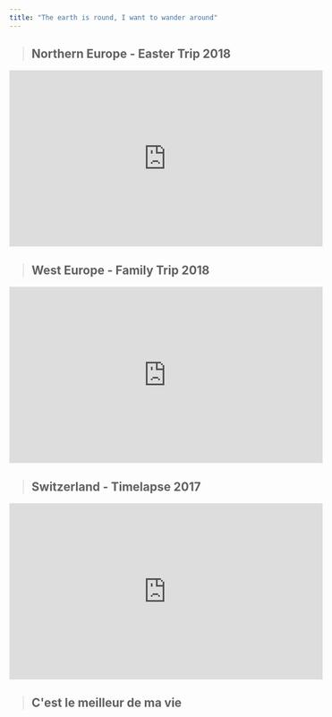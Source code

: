 ```yaml
---
title: "The earth is round, I want to wander around"
---
```


>## Northern Europe - Easter Trip 2018
<iframe width="560" height="315" src="https://www.youtube.com/embed/_kU_PxC-8V8" frameborder="0" allow="accelerometer; autoplay; encrypted-media; gyroscope; picture-in-picture" allowfullscreen></iframe>

>## West Europe - Family Trip 2018
<iframe width="560" height="315" src="https://www.youtube.com/embed/PLQWmOWA6Rg" frameborder="0" allow="accelerometer; autoplay; encrypted-media; gyroscope; picture-in-picture" allowfullscreen></iframe>

>## Switzerland - Timelapse 2017
<iframe width="560" height="315" src="https://www.youtube.com/embed/zi4in89D-DQ" frameborder="0" allow="accelerometer; autoplay; encrypted-media; gyroscope; picture-in-picture" allowfullscreen></iframe>

>## C'est le meilleur de ma vie
<script src="https://cdn.jsdelivr.net/npm/publicalbum@latest/dist/pa-embed-player.min.js" async></script>
<div class="pa-embed-player" style="width:100%; height:480px; display:none;"
  data-link="https://photos.app.goo.gl/kidQNjMhp1vx4ddD6"
  data-title="COLLECTION DE MA VIE"
  data-description="154 new photos · Album by 依旧涛声"
  data-slideshow-delay="3">
  <img data-src="https://lh3.googleusercontent.com/jHWbdoEh5opFInCCSOTfJjXPNZn41VUmdipy2G7g8wk5CRdpz6B5FN_5UZPuZL71kL5CHJ3ZBeFnuf327m4D5oIm-R8LkMAmBFUUg0YIoBJK0EfYm5AmoKQd4dqqa-tI6kjACjsqP34=w1920-h1080" src="" alt="" />
  <img data-src="https://lh3.googleusercontent.com/lLFxy6mXj6tIlUHJzT2xG1XCzw1zjzUR9Hod7q4B3U7LoRgwWWi_eURehilhQgcD6tn9C5Q8Ol7gpEtdEmmrYXWPgBFX41Empx--St32jsw9ktj26G2qTP7Ul0I_A-WSKLELWhnUXH8=w1920-h1080" src="" alt="" />
  <img data-src="https://lh3.googleusercontent.com/oY5kuHIt3OwPY1_bk4zDy0cn_5rT9grLwcBsqxGOcVwHdtCOEQ5PHjnDoUSk6i7qso6st0agyT_lpOeoZz7FjX9mw53PDVE-oSzVr7BnrzKjSYg_voB4yYTkymJJ02txUrtJ5idJHlw=w1920-h1080" src="" alt="" />
  <img data-src="https://lh3.googleusercontent.com/XYe_UJwBM7OTGOYsZZzQG-LhHFgVseRCuOU0mEK5ew5rJFxdg7V-grCP2c3xS2T4xzJYqoFyiZc899R0YbA_dFM5U9rJHgitRW3HccZWYDEj6qGwWVzpqYc_odBAk9VIWwhPFcIIB9M=w1920-h1080" src="" alt="" />
  <img data-src="https://lh3.googleusercontent.com/65dT_y8U-m_MVwlqnlwWW03KWyO-k9M4Mzfz4Yz6anhBSDNMLsVFOhuCvYMVxyNNF5HAAaMFJyiIic55ItH3g0v_T3qyLcbFV65GUfZEcFePVLxpcZs4_nkWVPUhtfQ2QY0wb1XYpO8=w1920-h1080" src="" alt="" />
  <img data-src="https://lh3.googleusercontent.com/jySmc6LzmBegR82T_cCvn6cslpAupBDOT5iD69muq-QAxouFHOxJf5leARE1mRindYmTXBlngJHPRClbiadnYN9jqrVNg47o1XwXaRM5vieGX-ZTi8TmKqVaJ6WvAoaO20_zbrb4gu0=w1920-h1080" src="" alt="" />
  <img data-src="https://lh3.googleusercontent.com/LvX9Guhuj_Z1fj4C6p-QYcVU4g9hjA5z6muyxda3fhSqDdEWcy6K24sm2CFQpxvGRUUd2fTnoq1mEI0-lobJhinYI_bsd1kZKW_SBxFKejV48q8slDFGfOHy6sI7UaAAk0-ubN2RNAw=w1920-h1080" src="" alt="" />
  <img data-src="https://lh3.googleusercontent.com/7TJ3_gxsGaFN0T3c3ZsfAmi3G8AbAAIpSfY80YBU8vPipdLbkQnMZ6lL2f-mqlJyb1X85cL8vEOeyighpSwRzeNg5mutfkYbzgOGEIHieIIO0A5O25Jd1OKXQcDw-HFi9g54WXMwYnU=w1920-h1080" src="" alt="" />
  <img data-src="https://lh3.googleusercontent.com/uD7aGB47jNNsqcsu6H-r6wisniTKWsYWFJWom6T_Cgc4VDf0oP2UN7Et839TXXGr0hXvhQYe3B5ZSWi_MeyyodRUNm7Lf1GnvdT8gG0-Mp3UVaFu19FGBgKzZHWqUUrh2rzBjspIoaE=w1920-h1080" src="" alt="" />
  <img data-src="https://lh3.googleusercontent.com/fHOX_nS-U4nB-ivYC399tDxPfGYMhfoSt_zmEtDEDULB2McAgbu0w2s0mMMFrEI3X1VbME4MdY5oDe7OTOSMYSN6opCFtfAGgnNSGeIKkencut126X60N_I_OE6DTJhtSXtpg48SVqU=w1920-h1080" src="" alt="" />
  <img data-src="https://lh3.googleusercontent.com/Z1CSo6a--Ou0_DHN0r2sMOLuFWwaZTEJNUa6MIStvcRODUlaheZjar-5evvY_mKbNF3mYnlNEXeyBSb8_a-uQ4gq8wwdPBZHNsuJQNwmCUIe7NrbVXquRc39T6lOVYlslzWXChpST1M=w1920-h1080" src="" alt="" />
  <img data-src="https://lh3.googleusercontent.com/Stjvytlqp9Tobl1oxv8DfZrQc8dolDRPu7-bt5cmRarU-0Vm-waHQ35eX74i44vYjZSjOtWDv-6krx1Jx1fVPd4u8ACOZmx_ZjUeexS-Gsr648zYrVmYZ9gHZTl89lKOYR8erhmbhqA=w1920-h1080" src="" alt="" />
  <img data-src="https://lh3.googleusercontent.com/ADYUfudLVCT-te-224eoDaLAJdxzqsmNUMQdAXdBXL3idlwm82WwLwDp6wmGjV3K3HgZcnQN8SteQOzddiqlfKkXCV9tuiE1YsPkpZgmI2azN8d5VV4EtJeTn1B4KQFOE8-lzRwVXr0=w1920-h1080" src="" alt="" />
  <img data-src="https://lh3.googleusercontent.com/gHj7IUSQH3YK_44yaTzLPuxeiPLCxVgd5Zi9W1BycJkHbz2dHG0FtM-t2bImZWVOctFrpkMefxaq6bi_fscCwFP-idlrDS3G4EYPkQGo_m9SeYAxs5toLLH3vmR2ZH8RCmJdapF0D_g=w1920-h1080" src="" alt="" />
  <img data-src="https://lh3.googleusercontent.com/YJT6sTRyOTgGEsQuGr-5EkpiqZbcV75yoVF8TxOpBsQ_ZnBzwDuWxiWUwI1ZyO3gzs5eRgF8M2ORCPuV2l0xm6t8nHt34toXgBKWSuwPLhOT9uyKk3RzlEbHCnGjr5YbhcfN5bFuHCU=w1920-h1080" src="" alt="" />
  <img data-src="https://lh3.googleusercontent.com/fiFy5Hvq-rymIKO4tmjTMjX-1zYmgInK-IAlxLvR5za70pJ3Cae1SrdPH_41ohN8F6zalUEenE0kY2GquUA0maFBj__e5taZhCwNbpdSwThpadYEoajihbRHEeLXobZ8fUSZGLuFarw=w1920-h1080" src="" alt="" />
  <img data-src="https://lh3.googleusercontent.com/4XPLTkhRCCs4STbPFcXLBFTrkdUd7FS7xD_nR75g7_7w2ofKiSSFU77Un3Ss1ILcLx0ATZA_lJJ65lnWAmO3anNV0zbe7upM1NLjOBUhGTIvzC8bMVTz7pMNsX7ryV_698NzD4H4D7U=w1920-h1080" src="" alt="" />
  <img data-src="https://lh3.googleusercontent.com/MqR1CLoCOTTv8ZtthkGa_bE9w1j2g4EEpS6LSuTevWystVNWurXnYJkecRBb5IDT8snc1P1iWWhUReQjoPBskyWm7d294n1hh_smHyS6A9NjRijLD27ssqrQ9Hu4B-H9AuYN0ki_F0A=w1920-h1080" src="" alt="" />
  <img data-src="https://lh3.googleusercontent.com/HyPwsovJNgYgA3D2YafsbLp2XYWAD6GoTi67_Lf25T8RgfnPWttLOuWNKCNWJXPV1JkYp_ZkprPpZL8sWvTW11BexCGTPvLBWv23JnMrrWE_XzcGGhb8Vk2Y7KnL_EIpFkxK7FXFA4E=w1920-h1080" src="" alt="" />
  <img data-src="https://lh3.googleusercontent.com/RvUMBFZtV8t7LC7Dt06EDRSSct3hIZMLEAp-6IG14E3XKRbONcZd2MvJXFmEwrZ6rA_zZ3M7VEPG4MUtNcAAOQ7bbuXvj_ZOg5uPNda1uyDBn0kvNnM3gNpIYQtRe6kmNwYp0b3U6Ek=w1920-h1080" src="" alt="" />
  <img data-src="https://lh3.googleusercontent.com/3qywdL79VwjT2pqBQRkQI2aGgeH-iQ7cIGXO-fZwjQQjHegpbfKxjhHFERLfpUyqt6s2zTXeOWEp9Th5mShzfXBnnhpq3oCiZ5JhD3z3bNC_vl-SOb0EOoPskYn7r2v1Il4gzt-uPbw=w1920-h1080" src="" alt="" />
  <img data-src="https://lh3.googleusercontent.com/le9qsCbskwQQahk8PukMUMiQJM3foIWYdDb4GwtECbYtPUzmWCYsoB8Kv3V-2icrjMxxBS-0YIcXLC2Cr6Fdi2P9TFYiDeQ7PW7U0zpjLTtZMtaEm8WHuAGL4g9hw6E5wm8tZwAKezQ=w1920-h1080" src="" alt="" />
  <img data-src="https://lh3.googleusercontent.com/0LLJZF6ggGqp3zZWxLyzXrAWsXABsdD-Q3lU3b4wScrip43lwaJxKpefZg68drNByLsgGRXCUpHaaSHfCUIMKRrHVECZqqCtpl3CuQ4PgOJBj8NplgqSAn1IAVWapK8FVAzXqJSRxcw=w1920-h1080" src="" alt="" />
  <img data-src="https://lh3.googleusercontent.com/TpA32TkE2Hf-bVwApwd-R8ZFg58fqwwYtjpkyOZRz9pIB1mqmMAKLoX34Oismr1gCTjM_-aaB084L4Cd5FWb-WLG_iZS3lSgxw3mc4ksDzQvtxPPOnSwxiuvUVGGpqbK6dbzg5tyEfw=w1920-h1080" src="" alt="" />
  <img data-src="https://lh3.googleusercontent.com/PSzqfRGJTWR_gX-q-Pug4trwINHFfJ4cQGU88JC8chM8BqS1hr1Cl1NWihGJwMbNgLiy806JQM0ODeREd-RA09EEeUDJsyFxXc8drH85Ud_Eg7tOGBsC97_JkSCb4jHfgdXJ2VulNTw=w1920-h1080" src="" alt="" />
  <img data-src="https://lh3.googleusercontent.com/JUmIJYQ5rRQp15WCgHoRcSt5xys2iWBM3dwl-JolQfxD6fRe5J5JFs7_fnlQS-B8ERlRjpRhCRF5Iz20V5Mh6bpF-lefhY2JrizEUVCDyMW7VHTcI9_xThs7Ry4ZAcgF-eTJbUUpCOM=w1920-h1080" src="" alt="" />
  <img data-src="https://lh3.googleusercontent.com/qN2EoW7qO0wtW3ZYz7J2YSGwV1bd1GayE8GIT_RdWGcUiS3WlC7Vu2DkI8xyuMsedv-T9yTVpYxwu9K9ZDc2UptCF8Nt86FxZL_JZKjWEgM9y7N11YTkvcbaD2O2xna32sRrsCvuBPQ=w1920-h1080" src="" alt="" />
  <img data-src="https://lh3.googleusercontent.com/80oGVQtcGmjcXwgkVPqmJjlPujYuWiDayxQHIQCqhLipYtn8T80xsKe0rt-HNaLaLgw6aXMm5YsnG_6D8FVWMCxJTrr5onEGN0JT21mh9265ueoYEOmX5-58eKkQnHJ7zBXMBoFWEbU=w1920-h1080" src="" alt="" />
  <img data-src="https://lh3.googleusercontent.com/NJo2ZFYcpm4SnOW6YXZU4TFn9YHkLsL_PCW-FJIirBZ54kHgtPUbyVY-UZV5fDdbtmuYlTEeQ4zSR5FnL7SFRFMmQLW6RwMWs07KZzabG2-DNtLXHOdCchvo4vCsGi1Q7ppsddZ4a1k=w1920-h1080" src="" alt="" />
  <img data-src="https://lh3.googleusercontent.com/CWwmVcd-kzDjp26WX7xDhiT6Uwtu4N_xNjtpTz7zqCsF3Ks4njkgxkEwIm5oiBX1KVQLoWd2_y10bH_wueVFCEsYbn1xqukNkNM3IjworCauQ0YEAK5j15kA_tSBuElmaAmlCQlzQBk=w1920-h1080" src="" alt="" />
  <img data-src="https://lh3.googleusercontent.com/jwg7NkErt5iFsDgw-ezVnCn4o-qRRh_qMQ3x73Uce0-pW4nQ4LTs3qTA1u-qGBIsaV3qdovYPU3GPEJ1bzUpUKtyN7bE3WmS3Jjn9RE-g_rBymlIihfxknZOgJgW5IJOKNU4Mw1OCTQ=w1920-h1080" src="" alt="" />
  <img data-src="https://lh3.googleusercontent.com/Bzfq6S87TswHiVgnVLK0ekU_24Kdda7O_8VpiUmjGgloJ9xbtUtICV0HfNaOrRfhZCQm2G-deDTd-uXHdlVtXnkNhsQWU8-etniE88FoUA4kNX-K_TjXTuSoQseqohXvzEVvJEnGb6k=w1920-h1080" src="" alt="" />
  <img data-src="https://lh3.googleusercontent.com/0_Wlcuz4KQn72q01dZaI21JSl_Zy5nhmVo9QyTSh_bH4MxyNa_8aSYm6wLwn36ozOT3tPrqzuCjAT0RibDRaalvXG5P9vSPq71OtAgDdBADvhibD6_MIebxftmBYMFuTMEukmXkdaH4=w1920-h1080" src="" alt="" />
  <img data-src="https://lh3.googleusercontent.com/ALdrGlYvlZFQTsttk8dQssr2MuINMq1oQEvYHxi_YdfFssiydXuhSPF9SXRiD0yJUtmqHMa_-HTniSt2JUgdVWQHAGpz8w9Lw1h4irwCRbLLkUrmu8LrIP2iJ1Pp0CyHyKtSZhWDbTM=w1920-h1080" src="" alt="" />
  <img data-src="https://lh3.googleusercontent.com/1GN4H6v72hydnMlZ7QQlmbiYElyFIk0lttkjNMeTVxrbWay0i9Q615iMby76Jg3LAKrfqgpZi0OY5B1jWlQaY-cilc4vpRhwqVAwQncxt9XLsht_h0ApUArd-GyNAIPhEkXxTYmgK0k=w1920-h1080" src="" alt="" />
  <img data-src="https://lh3.googleusercontent.com/vZzqVSpdRZKEUzsDzPD6Neo5ny6PI3XC3XxJMfGiSD6GoZRQlt4IbRCwLgz6Re60tYIj8vIJU8JS0ebsqjFDzeAoswz9Bk2NUHpg1hND7nAU4Kf2s5ItvL3Lfc_nM5rF-Gl7Kk9LtSk=w1920-h1080" src="" alt="" />
  <img data-src="https://lh3.googleusercontent.com/PeOCocFvY98oqCUHZ2N5fH2R_JBL7TA3PmcM95NEYIIloz07O5AFCXOUvH26ipGLOZDGqgXxIPnT7j1hYQw_bZgLZXYBEIWZ7guzgQQjKocy6Pu3EdbXk6bKdDEaj3Q46gVmdp4NcPU=w1920-h1080" src="" alt="" />
  <img data-src="https://lh3.googleusercontent.com/XM65J-PS2cCUQFm3YZf-3AmSkenk03R2xmEKGWmzOCMASIMH_1Jz0_EURmaHGS-6-Cv4RLgLxtgy1B7jQivOL3_6KxkUQWrcuszLTNSXcGYhMe1pn89ptV75sXS7X-T480Z5ve92o7Q=w1920-h1080" src="" alt="" />
  <img data-src="https://lh3.googleusercontent.com/Ytwo3DPk7b8rlYgccoozneM_U1vmccWyD90kcx72geDYfU_fxsRGsiYWRmyeYQhe8SJMph2kS4e-MqJvkiRNAsrt4GPqTqgfMZgm0avLFA3sn6La-KBTSBXSJOKcvfZQlNJvSXoDd4k=w1920-h1080" src="" alt="" />
  <img data-src="https://lh3.googleusercontent.com/Zmfm1b07qGbZ8EfDwTcyTt7AuwO4AodN34vQcgWejBmku3HMOnu6-O3m_8s1KX9XrAH8EJkhSORHPTjTq6xphbkWi4v7XhdgPyqYotTa15l__hzeiXhIv_kD1_gm5_swpJoWpgliJOk=w1920-h1080" src="" alt="" />
  <img data-src="https://lh3.googleusercontent.com/9MaxUzqpP9Cj1knwzAhdJNN6KzwlFJtZdBnd4d0NQXw9ruG9VtzK5SUgSudBUh18VzmHYzWRwb8tO6vYSCoKEaS9uFptdytCTPRSWqFbY1TJbpOFAohSmNapkl3dbN1sF6klGPgOMOk=w1920-h1080" src="" alt="" />
  <img data-src="https://lh3.googleusercontent.com/SvHkToqhQfsE7UHg7c4hVi8HzCKIupNezrH0XHnkPOJPAJR2Td3k82heJ4-ExD19Sx03WCHuAEuAUEzptmEna2e2oU9raWExMFT58bcO6Yp1XlZZEFqXjYPJFC_JEGcfRwhtN10KK1Q=w1920-h1080" src="" alt="" />
  <img data-src="https://lh3.googleusercontent.com/GlK39HTZT2ZtOih2Hx3nHevvzEMvynMV_X-JzeQuhDFaYChuf0om3_xuePr7rR3BPzbaPUhaPbtXQ2Ye4t7qBjEP-CxT_7eGd66EzrR2VuQsvk6Mywj-dPHL2x4h3CImNomTRH1ptf0=w1920-h1080" src="" alt="" />
  <img data-src="https://lh3.googleusercontent.com/RadOpjCv94x76ELzMo-AuC2oe0vm2CD7eSix_tkIe3vNJS2k9jWw_hwUE49aFPNgSgYQ1fNj8pPnjqA20nUQiobEcDih7XXilvhwf0OwKg_lbv7TZtcJjwRwdZXWVOB4wzsL0elh2NE=w1920-h1080" src="" alt="" />
  <img data-src="https://lh3.googleusercontent.com/0PGEOIKbL4LtUyMPLA36eo3Sqj8Aj42Ugnul5lhDOahkCSyCw6ogFlC0N1lX2Vrn3a2dI-pkkQi2wvlss8t5ouyeqIJI8g7f5CFEt0Jb8QTC_mdFst_h72i64KeplcfUbjQ0y3kMKwQ=w1920-h1080" src="" alt="" />
  <img data-src="https://lh3.googleusercontent.com/Sse83Wr6eAkllimZTQOIjXNjgMgDEmxp7rUY7g9e-vAEkxwUE8vMryzqptyO0niz3C07Vwq0_LVCJDCDK1CsR7yKiR9z7ajqS5o-XP7nOXGV-Jhyqx8aAeD6yJz7GnADHyBrjRciq_k=w1920-h1080" src="" alt="" />
  <img data-src="https://lh3.googleusercontent.com/k0GD1z4m6SVA3ClOhpE5fEYSQi4wY7LxuFyw8uy7LG2cU9V6GETtD3keRe_BiuE2yVsDbU1mj6gR_H06LUQS15nly7xwLwDYqiHzKs_f1_jXaMWSDh8xiU0GVHRrRL5aQ6msmowAHGI=w1920-h1080" src="" alt="" />
  <img data-src="https://lh3.googleusercontent.com/2HhII5SQUSCXRtyrK2xwLQZ-armybU4OkoXQ22aeMcp2Sk2UG3-5kTqizJjtPdhExQwTlWSjJwSxZcXlTuKnYm-Zywn1ZMNu67V3unAMXI2FCSyRvQb4RjYOOOzNdrvy1bDOL1c3b_c=w1920-h1080" src="" alt="" />
  <img data-src="https://lh3.googleusercontent.com/FgTBv5or3y7u0-XZ5-ML2OjQsR4ajKKxKCCGLJ-nMiDQ3MLd0Sawxsexf2FOYTOo8XdWei2rLn0jh66yAs3PUwEfB95cHa_aYCdARW4qfkRSE7ZBIg2wH2KhNVIQs--fSvNM_UT0d2g=w1920-h1080" src="" alt="" />
  <img data-src="https://lh3.googleusercontent.com/405h0TzzoViA7WiK-SGAV2PPPZAq8BpyNHaR2a-F--uG4vISBZAQ2tnnnFHxLgCCNIh-hVncEuuyyldf08EXqZaiQWxsNAg1X4BLp48cdFfz5y9Y0MiXWIHQcgcPiIQFQEKRrMe4kRI=w1920-h1080" src="" alt="" />
  <img data-src="https://lh3.googleusercontent.com/TOj_a8zn8tjhuUiMbS0uxWl9czZcSnFQsA-VM0rXDk_eNmcdgfCZr9Yq1ripLHYa2Qtjo7UgcSIyRWxYQeJtmY77-txkBCP-ercwT-HPlh03nd_1SjaNtf5ggUl4IWYqY3uy4KN5p1g=w1920-h1080" src="" alt="" />
  <img data-src="https://lh3.googleusercontent.com/u8JiCWRHNYkxm1Dz1K74K0TfF6B0I0zhu1VBaohEn31oeMJScWDLDNsaOHCDB2hsvWX6jt3VbsYAeiVNqShL9hJRHC7j5GZiQZ45pGJM0Zss0WVesh2hXWjddlEakJKch3OjqTGpaO8=w1920-h1080" src="" alt="" />
  <img data-src="https://lh3.googleusercontent.com/q6B1ivEr_vzuRSvS1SzLBTRPxqFal7XZrwi2R3VBXotQ9OfDyKvnW6izSk2Zby5mUMWjSr7J3nmnbq_nrkRDH0mi76kVHmUKndKckxEkMnj9ZZe5lfn0TwIKJTD5cBuqHD8LGlJlfmc=w1920-h1080" src="" alt="" />
  <img data-src="https://lh3.googleusercontent.com/3VjbIm-G4mQSehUfiX4wx4dADh6KfqI3hsZXEFv3S_tzVgjoKYUt0ICOFCXdGZwMpOuJLaSgpdzk5L4pw_7b0uPG8rU0BLYjOpigQ0SCnOgAjmhSJGel9py02ocFQ0YY8MvrBj8-SDU=w1920-h1080" src="" alt="" />
  <img data-src="https://lh3.googleusercontent.com/Jahqder57IZ-4rMRLtCJMQltzkSX7YgVNdPgSKtX3Ska52JPNGuFvedrRpoTseaKe9SnOoI5LzecAdGEhVJEToqwXo1kqjMTap6tUNKCLLI1wWwsMrl6K73SXrdQ1XexViAbvezdIyM=w1920-h1080" src="" alt="" />
  <img data-src="https://lh3.googleusercontent.com/zZxfkHhOER7jdp_zuIFuN7_rHYzgMPO4KlRdFLgyXzt_gFsoWVrgdbHapfk18c2IodlPCa96UdiQcMpjV8fDYzONGJcBE-nUCDPqPXkbnwLJPWFES5uxgjZo1hzjz2eW-P7dc89Bzb0=w1920-h1080" src="" alt="" />
  <img data-src="https://lh3.googleusercontent.com/eAM_UMRqIucnnX3R4OrpLeilF49bg1UB7-44MuPVbpM-DXdN3d_HXcNUIWUXJUrebXeKJWDDMloXMKC85XqVn0nhdQUm1UZ4RazG3Wtl5xQCojFod4aMLqDkC7OSLbcgfU7lOEslQHs=w1920-h1080" src="" alt="" />
  <img data-src="https://lh3.googleusercontent.com/LFQSMKYwxWhsS_BT5ovna-IEj0hsg8Lg0Lmizrz4k8pNK3uOtx1jBm5P5eF7VGuEaUGz7Pn5_jjqAe9K4rc1wCoIJpTXporDh123phv1nY3to9-xug_wCVwSZj6ygwMtz24B9p9JejU=w1920-h1080" src="" alt="" />
  <img data-src="https://lh3.googleusercontent.com/06aYgjJJqRO0EKPQ6s9OkvKluxRUyMoBA_ws386dROtzb_NU9rrLpSM6J5qIaMWsN3Z1O2XmvpOCeU4Wc-ZQrXL2W2rxhi1n5Zp48iwEQeaSfyA3NNC6HPLYohihepnfEQqbqcfRhOo=w1920-h1080" src="" alt="" />
  <img data-src="https://lh3.googleusercontent.com/M3xdWL54gf-LZVV3ngzFB8nf_La8dT6LLUvIeY9eR4n6IFoL7McGr8si546p4GBuy8kxxSZwzktWg0Y44buPtBR7CXEkBJe95K-3fhKFr3ZLk01fBH1imt6S2O1-HvHCT3oMVZB9pV8=w1920-h1080" src="" alt="" />
  <img data-src="https://lh3.googleusercontent.com/Aawplv3Kq_UsI6-snbllJw-jb92wLya3aHc6KjE-_HhJXn5GUrYr_36Ee6iJhhm0RbcY_JlTr5jBjePtCNBxA_owB401XdRFHkiurzRg0cDlZffo2H5imI0_ERvnwNUMSHHhzaIUbhQ=w1920-h1080" src="" alt="" />
  <img data-src="https://lh3.googleusercontent.com/xtQhP8WaEtRURIABA72n3nIQ0eU5Pi7x8t0nc84v8V9PCQVZ9I4nOhnwraR9LuD8ElQOn9n2FcjRRvbrThkrxGTJBwUt1rxbbePwepn9nbllup96a_e9LBiO8Od7lPTkDq2U_aUQXDU=w1920-h1080" src="" alt="" />
  <img data-src="https://lh3.googleusercontent.com/BS1ZeiDADHjLMeOsehXnc64Z2DPB-kztkLTtSnvkOaO39kmlWuECzdr4B3pzHsSHeBpWHiZQxcy4F08zFNzuY5vbPtE97Hi0ie4DRPxxXmAYdPNQvEkSjqfOJa_yg5uWT6ixxQIQ2i4=w1920-h1080" src="" alt="" />
  <img data-src="https://lh3.googleusercontent.com/j-BdJEJ7vRVYnshBWmKNmPGIx-Y0kitnCa8ALporKTFxP7qz568aeSHqxDoiq1r8zc7jjiq0nKcY3WDXc_lpqEUJMA9s-NGgoTI8oIIY9lWch-3u28CXxN6EPw_8VGBUbwIqRNEsU_Y=w1920-h1080" src="" alt="" />
  <img data-src="https://lh3.googleusercontent.com/-XBN7ewEP3xEVvhuDRGogPBdDsjeQp5Tl5Hzr7T4fWi_VVoMgWNrpe4FfSZbHGQZBSTlF7Ov9EtXbzFv7XceN95IBmyu4Ipqk5NRrG2dg4cu3KasU-ueCWsgpP1NltsBw5p7MsRi1DU=w1920-h1080" src="" alt="" />
  <img data-src="https://lh3.googleusercontent.com/Qyq1kmceFD29mrqCWI9YI2YJAd8ie8gv3f2GU9SeVKnYidXFhEm_1rqwlSkCUKF9JIdncH0-pGxJvgOEQE3EmQIkbn5aZmTx0Nl1mvKSeho4KtZGlgbKAClq31CZ4XF6pvFtxbhTgoM=w1920-h1080" src="" alt="" />
  <img data-src="https://lh3.googleusercontent.com/8IKMB93NQ4L8RB3xpTJNiaKclUQBVfUDO4HAFmMClT9Kb_12ETOSJYq5CU1qu-09pfmPh0Qvbc9dFbuLHs-ULsBQ3VotL6_fejXMFIjxBLD7dTiUdeEJB1GfgsERCCy0GytG5aA3v9g=w1920-h1080" src="" alt="" />
  <img data-src="https://lh3.googleusercontent.com/nyUiu5spLZvz3pkDgCoW-a4xFloBESa8FM59lTG180l1nVMZFHt4_ap8tKzPnpbsTS7VE_CzDz8Dc8Zgn-H6TR_m2H5puC1JAdRnE_i0xo48IUKjQDLXUJftlEsoNPun4CrnFKgEI30=w1920-h1080" src="" alt="" />
  <img data-src="https://lh3.googleusercontent.com/kMBZKVICFxj7cC8StU5Zxzs3M0D5iARwWyOEBgHhrglhVPQ6-djY1KuH97uuaK_syn2RtwGDC_XhH8aK4N26jh4fYikyW93FunxIgQ9kdMmrrB_go6KCpO3GEfCbFZYfdNKryILWUuc=w1920-h1080" src="" alt="" />
  <img data-src="https://lh3.googleusercontent.com/-iZfmE3Ez-T1iF41EngRI4Dd5GluOArGvcEu_oOetwifAxDF6mSKBnN9OSEwNfpBBa4-q4R2Er6WaGXHSBaekHXWXKQvJEUSDR7y0BR35mLaAQtoxXw3sPBEhgvA_VJez6nIcFzilWA=w1920-h1080" src="" alt="" />
  <img data-src="https://lh3.googleusercontent.com/g2vhit9tU-13STMPNQwcCPWCMnLLeiGqui356gf3z2FEbwh4pBalpoqMkS-Gf8IzhwnlNLK76sa3FTFW0n7W3MuV2EgrLbBeT8KUfKEohnzWXYvqPmGGNJz9nLwE5sOXsvQsJq1lDVA=w1920-h1080" src="" alt="" />
  <img data-src="https://lh3.googleusercontent.com/YTg0nYAFlBYSM7hZStEaKHUoh6jYWSnBFXSKHC6J2yiMFpV9kXcYWfgsUi52kRU4kZ4w15loSclFC5CRzxY-5e0cLS_xmMqlj5wNKekZmI4Tyg87Hrjz6KJfLQ4KClH1NMOtsdGU2_s=w1920-h1080" src="" alt="" />
  <img data-src="https://lh3.googleusercontent.com/9nxqTWsIqaZ7XtEq31-SUqDevDyVnyMTe5DRZTL4ScBKLjfoaSNh3j8PRLDLA10XF1u7xDRG5h85_lj2YodpTqPLM6bt1LEMKizgMrkqCty437NtQ9IcYjdThDiyEiAUVAlrMh8VoZ8=w1920-h1080" src="" alt="" />
  <img data-src="https://lh3.googleusercontent.com/AmJWQk34YKlaYDXnWrRkxbqm0RF3nWogZ-joJAAtcPUIDewMBC1vzBepEs_01FaFTFWfB0IR_Bun4bKml8nKgMEXEtPx90D2u6D5w-S0RJFZSBJLa_wzmmvLzz6R6sHjeF_O6KvgS4g=w1920-h1080" src="" alt="" />
  <img data-src="https://lh3.googleusercontent.com/bIN4Jonj0xwlFlbQWCO5iNoDAXgHzKMhi9S5R5Gn48pAtE4iHh4ods51Q3woMGkAqjU6Zm8Cf6yP1a-LfKvM9xTn_P41ebkBFIcqpzjSAqCWEGNEDvjf-VV_DYYLljJA6KsRuTGnxTE=w1920-h1080" src="" alt="" />
  <img data-src="https://lh3.googleusercontent.com/wIoA-xt-WoEKmc2lvIkS_d7mpvhhRJWqesbSeRu5wigyt77w8aH6x6rqoyCF4TBrqaWkuoXrPKWh9agDOsFPc527pg6yd9PCsWt2tCHzkAfKY3t0fx0So4bYXIBMCUHQ3j5oc8Q9boI=w1920-h1080" src="" alt="" />
  <img data-src="https://lh3.googleusercontent.com/jLJxYBwWcHzB4qj2cpxzEv0LQ-B9L11OXIisOi5skuzElaH65gfSqCvWs9cCDsNCARc_8Mdkm_xZlSuKriYyILEUWIYNMN2ZfnZq3yGIWhu5TXyOE9obWzkLzSZXmZI5bcDyYKiWjp8=w1920-h1080" src="" alt="" />
  <img data-src="https://lh3.googleusercontent.com/EByTinAqgBFci5LoiyUPoq33vREchcpgavR__xLLc_vYO_eubcC9Ia5Fa3sBRRkEViqbo6-TMNps3bJY1QUVJtvTMcLSctRXuy1O2psX3BVhyP4XsuWSh0L9BUYlvwF3IwUEd5UJL1w=w1920-h1080" src="" alt="" />
  <img data-src="https://lh3.googleusercontent.com/woNK6HfeXRrI8urzAI1n6y94NuJFt-oIPCfbiOg4zuNCtWAJoiBbsgJyjJ-iPeRu6tjscGgsarORdVNenYlL1ssM6pM7SACt4Z1u4Rhqx8nfIAjlqnN6dwj067seplGXPXHzHYixRgs=w1920-h1080" src="" alt="" />
  <img data-src="https://lh3.googleusercontent.com/LV9BLPHin2aSeP4J_lDkn5o_yyOSH-pczBE2vdvzk6vKtZqb9FIj6EZRxoUVKX7wtlfHceAmFwDNYHXFzM-EzlJlp890xqgK9HtdeoN9x-36c649HTfDkbUxFdI2hDcUiUyzEJC1EJ8=w1920-h1080" src="" alt="" />
  <img data-src="https://lh3.googleusercontent.com/v3YR1mAKdse5zEDwg3WXrBu1cgSW33IJnTMEJyEmqDc7pIgrEnkdn_RhiJ4RJhTLItTnrOMb03tCYOIBL_OpolKi0Uhkq1_8GSq7fXnkelpoT7YiK-CSEj45gJfeyLt10V68kVJoAb8=w1920-h1080" src="" alt="" />
  <img data-src="https://lh3.googleusercontent.com/tzruiWE1bGVV6a6h6sr9RX3jkdjZlgSFpal789zazP_dOAA4z3w2do2ZdmP6pJ3prVwCRBhwot8VFoco3c6RLyl_T-A6EvcRNcOBuYoYOEaydA5Bfs90jOYrA47SKq0QDpRThT1hID8=w1920-h1080" src="" alt="" />
  <img data-src="https://lh3.googleusercontent.com/-7WQC7JK_GQc6rUCkc6XanuIdDxgrWNJk709uIr-vVRmjmzj75x6uH1j-WO3YEYcMXjrm4xYk0Ru8g_9vH8A2f6G2n1_0qpG7E7Vy4XJpbi9Aku_6U0URxsBrcokjEX7TNPvCBKKJpM=w1920-h1080" src="" alt="" />
  <img data-src="https://lh3.googleusercontent.com/YQejFjm7MQ-4I7eckvuEUU6vjgkeaAH_Zq-TrXGjJVI9ermrvaluJyHyG_AfEd78dHflLylnCVQThg8XDdYDskYwCla0SSRotUwpKN6t8XzPcXtaG4bE0dDRN_M1oYpJBBwS2_MPbuM=w1920-h1080" src="" alt="" />
  <img data-src="https://lh3.googleusercontent.com/co39618j0diHEA991A7vvvKpBlv2vGOImilxAApEB_avLpI5LCcuxTLCKSitCmQAkhvrkUA9hiQ_hOKedmbp33TAvrRSGRGDqrv_6bdm_iw2rAPXyas1gZLkrtQrvoHLVfqotA7xsN8=w1920-h1080" src="" alt="" />
  <img data-src="https://lh3.googleusercontent.com/1lBulrvBgv41msrWphsMHliyW_Gyoc_a1feq250FFgn7aflViF2HHBVroR1_dYMGw6o4jPw8UC5cbLg4g5FCMZO26F1bILit7q8F6EdFJATTz43pcuyyOsYaINJTehV0U8oTi0aQhyM=w1920-h1080" src="" alt="" />
  <img data-src="https://lh3.googleusercontent.com/aFaU0gIeBpO2nxdPFG7UPG_5yMqZaFl2iMUlEye6H2HeKEx_UBieh5nAF73Gj7c7c6-8zNyGsRuIL7g1qgScKOcxXPqIPrqUl_Mk4JCm8EmXQlwcMWk12-L83Jj7zhLwqw7vNqDy5Is=w1920-h1080" src="" alt="" />
  <img data-src="https://lh3.googleusercontent.com/85jmYZ7ObUYw8MOiXbBZThmg37Q733RJzM0eE59iZsdTQESe5Z0h92xylJFXmIkujq6Im0LlN2I1trilbWo2azb9z8gj6TcaTT0UjtPrk8u4c9fHqfg-PCXgTgy7ys-D1UWYKFqiL48=w1920-h1080" src="" alt="" />
  <img data-src="https://lh3.googleusercontent.com/URtPpsQrbTcNbo-dBW7zfSyXLr1R_G-JWzPGXuOp4arWEtX4XRYoutL_M3UoPKEwDTNcxVsvopEO5mNeEPKcp9izFUv9-OAzUfhGhQO3x0RxtnW1aaN3y1D3NMA_qf--44Cvch0zEW0=w1920-h1080" src="" alt="" />
  <img data-src="https://lh3.googleusercontent.com/fmhyBY_qvxao-RAbDwlPHrvQ8jlOpt-F2qjQeQ8OITyg0isSiYYjuGROisoKVEmJc6jw-OeEG7eHyGrax8dnyHqGU4m3l7OK6vvXYwSRXdxySzTRMgluVpydP7WlEGhqnLsBwg16qwA=w1920-h1080" src="" alt="" />
  <img data-src="https://lh3.googleusercontent.com/LKD0SErQ2CrQsi0rqgjrM8WGyx-sph59n3IrUOL7WLji27drG7FdBw8OIRh-p2rzj32uxRGJ1bd580DiaFyBki4rBPK-xxZ7SrIJ01kVWD9InRR3mN-xbdM0I0dHKBWsrGOYSh9pRto=w1920-h1080" src="" alt="" />
  <img data-src="https://lh3.googleusercontent.com/WmKfHlNIWNhBZ6Jn3T-xIsDQNHUyVoAKd6KAo32hCMs4Z_K0UbjImQLaokxJc8qfpeFwEB5bxyS4V0T6KS-ZN8OMOYLhCL7xxOHr0Fn5Nf_9KIwBU8UPcFZJOwZJjgAweNu6yvPdTto=w1920-h1080" src="" alt="" />
  <img data-src="https://lh3.googleusercontent.com/FIcVQjIQJ5lfqHNqv0LgM9WBdmxr3YQOdBdI_cmynLrLQfE4K9_3ZXtc9H_zRw8K84S5lTVG6peYFcC8h5wIkl6mpjwmUfN6QNKGp9KKCvsUOgKRGIC1Mbt6zmpN-FCRMc2DNmL6vVs=w1920-h1080" src="" alt="" />
  <img data-src="https://lh3.googleusercontent.com/UHJrzEnObyMNQG8Ki55P3UlEGgWJy3Zc67nPhMzK3QFW5h5bXMvp3xmKuVv2kDTYTqH-7C0OYMAIxKhnIfPvTZyo5XJloTl_JX52YFf-t56PsAJWso5U3lZ-wr6MYXR1srAyKVeRTus=w1920-h1080" src="" alt="" />
  <img data-src="https://lh3.googleusercontent.com/Ac8dfpneQjZLEQV9xWf85IoEJQzDsMv_Y9NBTHytdCJLw8JMroQC_hpRXf-xK5XmmWJD2hiZ2hkqCQR01xz-W93eKMu--VXXFQ2_WsU4VFZbpDyiMal5iVGIhpXyI-rP3aqiX55UP4U=w1920-h1080" src="" alt="" />
  <img data-src="https://lh3.googleusercontent.com/UM9rGxBCRn2OsJpS8uGNtmQ0cRgMs6ZSU47b2u4WCn2g3-mxvF3I5NKHCAtuOxBqksEBXUaRXEkdJh5z1jqKFfnX6qBi3bZuSpgmUCy1MLLqy42rznBqam0_c3GY4-UhNP7XADoI9j4=w1920-h1080" src="" alt="" />
  <img data-src="https://lh3.googleusercontent.com/fsxht0iHW5UYmvDxRxf9KMoPoRX3daJSwtiWJ6nNZPBE8xCboNGpskwIimf10RQ45BWbJRWSjt0bW7nmdx06Q84nsYYUbufl4_oqSvtT9vFSmjAN7wLQAadtCbbeB0a-ww8anzweazM=w1920-h1080" src="" alt="" />
  <img data-src="https://lh3.googleusercontent.com/RGsnhZWKHpotWqwvVhqaoQ4_UfQxC04zz2x_m_Y9eMuajCrAcfF7XYN4W0g6_tUlAeEctaepi2-ql7rfCwvbM4-yHpEVtS9QTtkjTL3IKurnRPVQqz2h3c3_i2FOKLuelSlDWuwV9YU=w1920-h1080" src="" alt="" />
  <img data-src="https://lh3.googleusercontent.com/acNRcLWRQOXacqZOae_IQsK90mgJzWbv4hSyBL9XcBJk5OIdRnjfJXubGHFqz7koE79RL6FRDIZssBbCkohIQ4JKuTQ6-Jkc3LXpbGQnOXj-gOeu0HeF6h5bGfVA8AAJSTMG_6aUoEM=w1920-h1080" src="" alt="" />
  <img data-src="https://lh3.googleusercontent.com/jxbHk__teep7KBkwESnp8kTvoJPm742MO-W8V1kD4bweIc3bc27RJ5dHnzswey1tMPYETySmxOhqXIPUMTnicNl0_92nJgK4aP_3m0vDrVa4o5dzhwv-1pDbOIsQyUg6nuaPE8iTcl4=w1920-h1080" src="" alt="" />
  <img data-src="https://lh3.googleusercontent.com/hvIJWlLxblNENPWZKvjlK4WW05Bq3migOXvtnMzPkd1PmkEyQ2UKmR3Y00pgeUbH9FUYyFMe3NkWuO3R098QpYLD4LjPQzvPp2eexscMPon7PKhkDEdtkGf4uqAu437xBfLrzpNOE5o=w1920-h1080" src="" alt="" />
  <img data-src="https://lh3.googleusercontent.com/FYysv3ow-ERuahg7PK7EYOjxPIwgWqCJf_IrCVow9v5NKq1hbZ-3eor43WLYNIIv4uh9gQoR8BvSzmerEGGjD2viPhcweQxEi7pDuV0lUmMueogPfVh4bT_8IzXT2nzFSiVSfoNCugQ=w1920-h1080" src="" alt="" />
  <img data-src="https://lh3.googleusercontent.com/HKr86r0TnuAwsEuqK9SoEGwc3hyVp9588kSE45pg_sAQUfaNRmo_yNKvLVvkY7ipSg-ydBnf9RdhJypdNm6rcHpM2D9Y8ui0e4IAZS-VSzNHzXe64AP0KtBBJesrttKYgDb9HQ73NrQ=w1920-h1080" src="" alt="" />
  <img data-src="https://lh3.googleusercontent.com/pM7TcfItXq9ldf9lCFeLFVlUJhcY8g49Z4ElTRa3qz_OumBAgR1J-2878EzehaS3gL6x-_EUuq7WlRBoHMalcl1X--qhlKjomtkjvcofV9JxYhG2S-EXUAY609MoTF4RuAKUnTz74o0=w1920-h1080" src="" alt="" />
  <img data-src="https://lh3.googleusercontent.com/Xf0xlIhRPh-ZnI_OQAlY5FShftTyeAUurMXkGA8YgLrC0rz-q5ipSVBC99da_hJoj_A9ZKfoqXqY1vj0OstmDKf83bvMD-OsaZ08oM4mG_VqHy5p2bZJKnrvWlCrY1ogvrfTcTUpwdM=w1920-h1080" src="" alt="" />
  <img data-src="https://lh3.googleusercontent.com/Ipecn9rImSeCgqe98eytZUtczjXIHB41CT0VdKklk-cQV1skJMrGlVpVa-8aD3i2Slq2Xp2Pu4HB3XcIYpDFpy4ecvIAS7GXYYYdUkDc_LII1ZLMY5fAhxc0p_MhbXhyxMvnR1FdTLM=w1920-h1080" src="" alt="" />
  <img data-src="https://lh3.googleusercontent.com/DsW44Ua90djcfxbKqJjDQcnTBXE5ZPVZixQjXmwIXeSOCBtvzxqOMBwGQaG1vbFpJgc_kP66dooB_zHgW01HKkk22ZN-kFh_3CxSy5__xNgIeZfllWorNTlsUZQxIj32fEMwwb2D2Ks=w1920-h1080" src="" alt="" />
  <img data-src="https://lh3.googleusercontent.com/e_gJWz7p-YwD07Lv9jxPUEo4jBwMbjbJPNYyxcYd_xqn_F59NATnmdvr0wm_cZY7owlt-1sbCGdUoGgHDakAecw4FuyIzN7Dqs-ubxXM3_x30LnmBnRH2JgIEvQocM5DZwcr5WzSvgw=w1920-h1080" src="" alt="" />
  <img data-src="https://lh3.googleusercontent.com/kChBCx8UP0nwP9qSW2Oz0scaDCTUKibpZzTlmA7-2bOG_mlYM3saFKC7HTixKeU-OTX7MrB2-CEeE9KeLGoIYpU8m97DtIDnv1rXtDHxLwNi2amrqsf4aCih0eB5qqKjEuVofY4wZvI=w1920-h1080" src="" alt="" />
  <img data-src="https://lh3.googleusercontent.com/loHctMibv_4LYYuF8KTTQW-lANgkCk72L9pd_WMeM714JtcWBh1O8dMOI-nllDph0gUsimYdTDTfkhZzppmmAZ8SQaafxl4cd7un6p9ID2BcsmbxOdyPlqpxyWjhSowaT5tuto7bgfE=w1920-h1080" src="" alt="" />
  <img data-src="https://lh3.googleusercontent.com/tYkGrzniuJflWmDoAk5ClzYMiTPqsw2oqUXl6YCidnsKw7Y2z2Wq8k3Xpn_Z4U1BQZ6IRhClbZ7_pQFDbVJNeBwFWBrY0zVJZCUY0tBKm6HEOv_km3RhkseghpMtqFAyRZFkGFB-kaU=w1920-h1080" src="" alt="" />
  <img data-src="https://lh3.googleusercontent.com/Ig_knuwiID0ZIHcsl2WfPrnxYj-h6Gvds5dqj8vJfDHZoEnEA5yxzA_81cY4dHBptG73UI3rGpcQ3k6hHtQqGM1Hj8eogJPwbSZ_zIPCVyzszjcDObUvUvaCSzEAiIEPveMx5WC3EI8=w1920-h1080" src="" alt="" />
  <img data-src="https://lh3.googleusercontent.com/hjA6kCkLR-017KGMoR2T2i6RCIP1ZOwowh1rETLDr71JFSn1G7onO6xl5-iC1iW-H00o9d8ku6ddN-55Hlzu4xbtIHI4_i_riv32kaYEzy_Fn1qnAUTzkjKYl93j5txIio4tRwK1yx0=w1920-h1080" src="" alt="" />
  <img data-src="https://lh3.googleusercontent.com/xr3fEWN1TwE5IAbZGbfXKIRPlSH917X_p3ygKU0PilsdyFLkeIGJTj-3OXsOVR56c2GuJQsjsAIOu6sVYbtfmHEB7EGo4MHRXtPM1T2PNtW74_d_0weTSebPm2g18OaK1y7r0k8NjOw=w1920-h1080" src="" alt="" />
  <img data-src="https://lh3.googleusercontent.com/32cDiDrTjrJdhi86wSMjEH0r2KJhQyPvJW1q6nildaW_Rn3MPIUhx4ZlRjHj5rrOqKrmIWjTmW-BztBFm30nAvsstClvtVnkrT0QY15DgSpOHUiVFQVJvFyxRV6EEbEzl9xbpbkDKcU=w1920-h1080" src="" alt="" />
  <img data-src="https://lh3.googleusercontent.com/AyhS7Ml-2-sYMOtrgIkj8eXSBQNQifDfaynUqc3Qy4ih0O4wEP_3cfF4xHBAieSWrOYGnttZWa3t5CoZNXEMhADPbRFdGeWPgjsgZIq_sYnzKtIBh7yPlc-BCOskThhDoX9sb04RdS0=w1920-h1080" src="" alt="" />
  <img data-src="https://lh3.googleusercontent.com/EoqonPBr5PaUeXDkUf_Vh-amn2AqJcPHGxV75HRa08QFsyzjJck0OFjAIvukRukPmDbEOx6TvgHTJwZVb185GTdlDRC56lsHZHunTDQmWeWsDFQL4C_KYXjWAiJtfTwSFPAjNjUxo-E=w1920-h1080" src="" alt="" />
  <img data-src="https://lh3.googleusercontent.com/Zek6K3k8X-ypXoLNK9XxMsD_F1s3OhEOWCemd6nZuxH7yfvA_S66nFV-37xMEdoSuBiCI-a3XXPzkSdMe_OrMleSVv2toABaC-Lb8ytqR092qIpwVzVUjkq518_w8Uuef0VeQAR-CZc=w1920-h1080" src="" alt="" />
  <img data-src="https://lh3.googleusercontent.com/o4EZ8CQNh4o1U6svb81QeKsTom_UX7plHLSwXM6Ae7cvqNFzqtHDPxZeBC6nRZioUeK5b6n99XnAlbsq-UVvUBfQCWJ4CXJqcRdss3H-u8Rsh-3s2gqxRaIdmrOAcQGNrqPIUK5vQPM=w1920-h1080" src="" alt="" />
  <img data-src="https://lh3.googleusercontent.com/Msq-H-fuPBHZxFUsMpVpTRfhMLjtdUrbuA7C7mcsuzWZB81-G2AwlNFGEGP4vQB8Bxlip181pELSnPG3ORoc6hBRSjU54wtDdfXnwT7smmDdRl0cLS8BoFSPxMQUtOy3XLbqy3VS95c=w1920-h1080" src="" alt="" />
  <img data-src="https://lh3.googleusercontent.com/72q24foSZPozeu4wVarHWx8BWY2Jc2yGMUV1-giELFGROoE21RctdjVnnIKSn3KtAxpuO0zJuJQIt-_86i-fgPtwViWycqTnMlHX5weawiaVlyJ68iBIMLULxqngmqJlIK3xJNCW1BU=w1920-h1080" src="" alt="" />
  <img data-src="https://lh3.googleusercontent.com/ZJht7UasLoyPdO4W48ldAc4-LSAJNZfG9KkeKDOvAxdeS1SFpl1uPusA7wxQgFA4fmHl-zS_tnqP9Fe0blQI-GlQ3ssX2NHRme9xMU1v4v3IMjeTZkxy74_nC4Wjkir-qmNyW-pd1tI=w1920-h1080" src="" alt="" />
  <img data-src="https://lh3.googleusercontent.com/dPBTAdWqYaE6AzzzS0cAQhzosSPySKfLxXNKgNOWW0xz0gjwqWNFlhbUIxt957-ZzCaDzK-HFJdnwTZZrLyqqVIyO-zStZAga4KxmhX5_zRTabZafbJh2_Rvd3JsquFiRX6COeCXOPU=w1920-h1080" src="" alt="" />
  <img data-src="https://lh3.googleusercontent.com/xo1pdjdGDKQRIFd-U-QX6IpBJ4U6efaAIl6vaICKNWBpY_DOjChSv8zp8ElL5p_ytS3i6c4Ibi-vPQzwkklJwTR7VedPPboH0pYCOH3xjd2ciGsgpQ_1Pc8XYRqmdNfCS96Y5Kt9qg0=w1920-h1080" src="" alt="" />
  <img data-src="https://lh3.googleusercontent.com/97vP7_mVBcGfzRXZ-778ngJAsXf6hY7KHgtAnSgaVpd-a6kJ2lLJU3Ew3j3wP0PFqxgcwL9LzX5enuBlAWgQ63rpk75BzzXDHqWhjTNVSQtklu5Lghc55BNK8PSde-50bWOXY50ipoY=w1920-h1080" src="" alt="" />
  <img data-src="https://lh3.googleusercontent.com/-NdrETpkXypNroOkVfY0_Ksv-aR1VBqzeONxKQRyucW-dP957-Q-COnhtFbILgP1d_lSAPQcRYc91G-9I8Pcb43d1dlDxsE6Y7UyB2a7QiT3z5crSIGGX-UhoaxJ2w-BtpIIPgZ3aXs=w1920-h1080" src="" alt="" />
  <img data-src="https://lh3.googleusercontent.com/RO9Tb52Q1UWUR-WNtDMsE8ptTFq-AhS2BWPQP2933VvmkTXt8DydTwpGDyoREJ22tsldUeNLpbifyKvUw1mAc_4dqBsmc-_aoUuMdRSuUjCuu1LCWpRfcPcrccwMtLqbP31ZbX308pc=w1920-h1080" src="" alt="" />
  <img data-src="https://lh3.googleusercontent.com/_QMREKA6tRfx7o9dAG56zyfWg0ZJ0Iad71GmsuAbhTMXmeZ_9Uum_Gd5ki48nH1GjGOagZPh5E-xkLBKDU4W6jZAYfwgSV3esEWROMsqxy640cATzbDN-DfmlGp81dNlKF7mYjR849k=w1920-h1080" src="" alt="" />
  <img data-src="https://lh3.googleusercontent.com/9_c9tchUIWRxDjucFZrkwnNeCkAwGifOlrrLu8Fj43eLhaYnpLZl5lf0zRTaTSv55apJDicAjzmRe_7VfinC3s2sMPqtC9P4TM9k_h-20SaN9xqnhlT1rDV6d3cnL5tPM46S_Oirf_4=w1920-h1080" src="" alt="" />
  <img data-src="https://lh3.googleusercontent.com/okCOOWEN90gSMxsxB6IOE0v_ijL4tlZ8S9OEJmCVvDgQ5GHPvgvj9w7Vhfj7zJWn9YY8N_jzwceruI8Msge2jujq1Ikz1290epHQP6PdqlOzmqzwO00Uw2lUbPdesUUtKRBxZt8JbPc=w1920-h1080" src="" alt="" />
  <img data-src="https://lh3.googleusercontent.com/PVukdDfsM4PV_vnRMVToYi9lkEUvW-CbZMZzWNl11jDXTXm7lOXY-svdYYsF-lmphUrs5OCoFhfAcGxg1_EWGFJhSw-wcrNXDUPS8AJeuJmerGo1lOLdScWUG6nzmzjPXl6yhxF-ZiE=w1920-h1080" src="" alt="" />
  <img data-src="https://lh3.googleusercontent.com/wjgxcPh4l_tXV7yx4WBW1nGzPnZ-8jUHKyo1slyKwi4JlZdgKdU_UoYkWswGXE2CatoxkBcPJ6gOF-JDAGjI0ZvXDOjMVzWCqrEcY0D7WLf6KAKO93XtVfrbcpk3eeI7PM3qfZnJ0U0=w1920-h1080" src="" alt="" />
  <img data-src="https://lh3.googleusercontent.com/1s_kS1ZP1IHbgN3R3EMo0Q_2gjeiyvAlOpIBZQz8-70I2sbqYnGy8f9i3sze6oaAUNFzNltYFcpugpnDGQm44utDJHWKbdDTN0W1bLGtuTrj8aBIEoFfM2SDpIKujKCfuiTlWzkyPtY=w1920-h1080" src="" alt="" />
  <img data-src="https://lh3.googleusercontent.com/LyxuS_TCjg1lTsbaIwwyFwnR9z8JA0RpnDH7SHgzgM7JkA9ZZf3S8mIMTFI1nV6MEIBn0PkFL0eCcI_h9CQZFnu3YRAdEjFAZsbzpFBGHCMhml2Akgz_Itkzsv27mshjjx15idurUyE=w1920-h1080" src="" alt="" />
  <img data-src="https://lh3.googleusercontent.com/2Yzfl7MrFREacE75tNLdmXNhgXjgwoyD5dZDPim8Yc7NzDJ-PDkwTj0NxGLM9nXWp4aoNoZgkCydkAgillfVii5sVdoOZZszuuM-bk70d0Z1F8EfTSHpKkP-jg68gGITMIosv9q0QSM=w1920-h1080" src="" alt="" />
  <img data-src="https://lh3.googleusercontent.com/XhS7LHNCIYJk3NijyzrfDzLYBA754RqXukCN8eNnUjqnb5PJI3R0OMoOfAxtmMfoOsunQkwxwtdQ3dCw6t7TmmBEPhIYQ26f30LjyxFYIRZ1UaCBPEuSfxLEe4roUzgRsktRXRXW77I=w1920-h1080" src="" alt="" />
  <img data-src="https://lh3.googleusercontent.com/GChwBU48LVhkc79lu4jXY8N0ipQ-eOh1zkv-yvybdVq6YWvF9yylCKiW544_3_IvKicpYRp5WN4PN219qg4mWW4MMloOja5Vrz3xZuJD5uhryMC_L2kYic2mRworG04vBNBkLWjRxL0=w1920-h1080" src="" alt="" />
  <img data-src="https://lh3.googleusercontent.com/08ukC_XIPZnbOnyerSSP2WvSQC0uiJ2ZRiQ3fbA7UUTFuxEe8w7bJDfRc7fZTyKjRjq2WqWXcpIF6SB4yq4obOfYCmrjGvP--LcMxr0y4FdI1klkLHp3mfScqBDovYITw3tbp1aEmjI=w1920-h1080" src="" alt="" />
  <img data-src="https://lh3.googleusercontent.com/4lBNcad9jbflmRAsIsmFmOhiq6ZC2_-60tX-UXsWfQ7Na0TKfhRl2KqLm7ltWngIBmj1gJ81Ahq2nnJxopwk089JXkEz0ntCXBF0oDZXXIHuSVYfhYZKEkUitKCVueg4rwwVCzphMhc=w1920-h1080" src="" alt="" />
  <img data-src="https://lh3.googleusercontent.com/oX3y_MfI9uB1DWfHfXxE5HkW7pdk5FVZOPLc42h7WDKsEJ8lCQllWHfi3Uy5njCTXxaBBTJAVMRIUzgJqKukBOYY67BhdSyju7HaUGppt3zWo900GW5Cxe7IF5ZU2wyu7sAPkAwL6AY=w1920-h1080" src="" alt="" />
  <img data-src="https://lh3.googleusercontent.com/A6QgvaOMhvVawYLVyloUaarYdN-uQkJgZa7yShUjwcf6csE2hxo4maH97qN0yWYQ-AW7vi9FqgHjbaq1FX3vUV-IetMMC8TVuhX4l8Y1UCuZCYUaddWzhV-e41Wj0xab4IKakKvYGYI=w1920-h1080" src="" alt="" />
  <img data-src="https://lh3.googleusercontent.com/sCyqmnKMY3gAXlAc_SOO-PIPZnrHR818c9xc4Dr79suyncjYlz-gQWSPyXwYTYrvbc4QHT1jYPRC_bHxqYamwuS1grg5TzHT-I6PzJuF3XQVOxTB1bPp_ePuwzhWkJ0f9dAAfy1JF7U=w1920-h1080" src="" alt="" />
  <img data-src="https://lh3.googleusercontent.com/LBSEGk3LPQLhpd3xeXbGCKFJ9rye0tD2103exrfzs0NS50lJwxqh7228aQv7rlTUMC_u7oaRWRpW_zGh_UQJ5ZTRiFdSEj0WHhlgXHupmXBAabtePaRfZEjWplbBscJVCG7rqm7EOmI=w1920-h1080" src="" alt="" />
  <img data-src="https://lh3.googleusercontent.com/GXk_MOWx-O8lkAuBKSVUVyu8JhFlpXTK71JZP8LevN9E_kWBjgCvIdDecjVCUNEv7iLphHc27XIBu3KyOcT4_jXjWLWuRpL3K9-AyX2Tmw2_pYjWKsTu8vsn6ZQ-Fi-I9VNAUBn6e1k=w1920-h1080" src="" alt="" />
  <img data-src="https://lh3.googleusercontent.com/w89lBsQbX1uRa34CfEL7feIn3bemr9kCSTDDKsGt3yQPW8zFzBj5VZQAcOP4IjQIkHb5yIVl9YhZ3SaoTTwZsRfsyvpQ7p_uKeNMeZntqqbja2FV8QG98tC9bGmuDERTFMM2gIgbNnY=w1920-h1080" src="" alt="" />
  <img data-src="https://lh3.googleusercontent.com/-_oSB_qQJ1c2bIl24IA7TWUl3e9AlRQ2ZZ75DpmnNxu6h_fcFVK_QfQlXsXPuuAMOmcxo4SKrXIfdMq2cTeEsMB0ZUJ8hQmzo3K91c60sbUHFxMCVzMRiHejRoJK7Zr691saiLWoqv0=w1920-h1080" src="" alt="" />
  <img data-src="https://lh3.googleusercontent.com/YNSW9nPp72KucxdE_QvUpmq9dY3F9LbhBs-V2O24v-3sxpdYnMlkatB6_1ylBFalLSsjekZjMLPSXzrHcty1_-k8lxZJWAs0uUxV5HK6wQyRZomeWHOkPRNBtuATncN0TyMJ7Se6h_U=w1920-h1080" src="" alt="" />
  <img data-src="https://lh3.googleusercontent.com/vFFZ4FOMU7ziy-gQVEiHGlTbxVNZ2CselwFvSMKK7Ek7RQwKAFvtjxxV9BHVoqjZhcV1MRYoXjZmMyvEXUMT2LcnvQEeDaKxz4SXJrMWvj6Uo_sVMscB3PPQTO7bop2EuHlLpR6EggQ=w1920-h1080" src="" alt="" />
  <img data-src="https://lh3.googleusercontent.com/MR_vYFqJEWibMfzBjEw0tuV5rlaxPs7AoRvq-9_lUciTtllWuRlvLtr8xZ3jiFSN7kjTaepqj7Yho3jel1MCfvIYKdTw9fbnr4ROcBJrUzaF4iEi-aDfgSN3yEB5e6qIW6g8OqIaqBo=w1920-h1080" src="" alt="" />
  <img data-src="https://lh3.googleusercontent.com/b6bGApgE3flUQi3l4GtkfYvc-N9CU6vuwudE2Yq5m50FNCTZgoKmDT7OKP9LkfQkHQnwcOeFGJmXjCD3RmoIDqBEv81q-UTmGL4btDD6E2Z-LXtTjRTkC4ktqa2Qb0lwRmQX9fF-2zw=w1920-h1080" src="" alt="" />
  <img data-src="https://lh3.googleusercontent.com/a0mXKGLOmWeLeb9o4sHlaiRdZpR3Zy7r5A7Br8wzLLXSq4uxCYgus_H1Vg_k1jYJj9m03A64uRE81VwgdxJT2rD-LBNsNWWx-Fj3OK_GN0Yy9D3r7ZIfKk4Kt6oCQ4igL0q2YIQXpoI=w1920-h1080" src="" alt="" />
  <img data-src="https://lh3.googleusercontent.com/Xuv2GPrYofYq4vhuaVRUUjCXhuv8EVu5y0CFlCt3k8oawgck916JKHl5Pr012YnmhqHThUpntm2sdcVVOZV1HX9ji6vqMSyO5Z8Pcm9KuSohiArl_ku-HQ4eqHXarvLzOL-I3vneh-0=w1920-h1080" src="" alt="" />
  <img data-src="https://lh3.googleusercontent.com/5mHS5q-rB4wIxWc_zb6VxHb96omLpdvNTSCHZL9Eu03CKwDWtFnvay_pHyUD4HCqCE8S4rMw_4AnZ0bKeeqbrx4HiD9k2km_2bWyWYzTKFOFWVKQPLTrDfgON_fJJEEs7D73p5LMnF0=w1920-h1080" src="" alt="" />
  <img data-src="https://lh3.googleusercontent.com/SID5BnBO1KLbV30pJHy_zXzglKknv-AeV78cQxi_JyUyREf1v-_GQUeqPSmcGPaJ1_pdV_76bMmZpDJktTCNYOgeLxc0doT_ahiZFwwcDrxiDxFTlMaufNpqvOUOiolP1TGieiUjceE=w1920-h1080" src="" alt="" />
</div>

